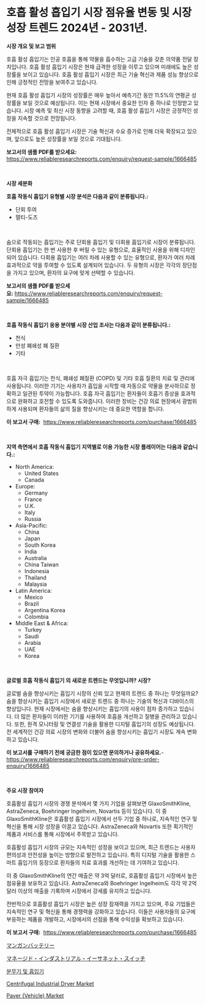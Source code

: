 <p><h1>호흡 활성 흡입기 시장 점유율 변동 및 시장 성장 트렌드 2024년 - 2031년.</h1></p><p><strong>시장 개요 및 보고 범위</strong></p>
<p><p>호흡 활성 흡입기는 인공 호흡을 통해 약물을 흡수하는 고급 기술을 갖춘 의약품 전달 장치입니다. 호흡 활성 흡입기 시장은 현재 급격한 성장을 이루고 있으며 미래에도 높은 성장률을 보이고 있습니다. 호흡 활성 흡입기 시장은 최근 기술 혁신과 제품 성능 향상으로 인해 긍정적인 전망을 보여주고 있습니다.</p><p>현재 호흡 활성 흡입기 시장의 성장률은 매우 높아서 예측기간 동안 11.5%의 연평균 성장률을 보일 것으로 예상됩니다. 이는 현재 시장에서 중요한 인자 중 하나로 인정받고 있습니다. 시장 예측 및 최신 시장 동향을 고려할 때, 호흡 활성 흡입기 시장은 긍정적인 성장을 지속할 것으로 전망됩니다.</p><p>전체적으로 호흡 활성 흡입기 시장은 기술 혁신과 수요 증가로 인해 더욱 확장되고 있으며, 앞으로도 높은 성장률을 보일 것으로 기대됩니다.</p></p>
<p><strong>보고서의 샘플 PDF를 받으세요:</strong> <a href="https://www.reliableresearchreports.com/enquiry/request-sample/1666485">https://www.reliableresearchreports.com/enquiry/request-sample/1666485</a></p>
<p>&nbsp;</p>
<p><strong>시장 세분화</strong></p>
<p><strong>호흡 작동식 흡입기 유형별 시장 분석은 다음과 같이 분류됩니다.:</strong></p>
<p><ul><li>단회 투여</li><li>멀티-도즈</li></ul></p>
<p>&nbsp;</p>
<p><p>숨으로 작동되는 흡입기는 주로 단회용 흡입기 및 다회용 흡입기로 시장이 분류됩니다. 단회용 흡입기는 한 번 사용한 후 버릴 수 있는 유형으로, 효율적인 사용을 위해 디자인되어 있습니다. 다회용 흡입기는 여러 차례 사용할 수 있는 유형으로, 환자가 여러 차례 효과적으로 약을 투여할 수 있도록 설계되어 있습니다. 두 유형의 시장은 각각의 장단점을 가지고 있으며, 환자의 요구에 맞게 선택할 수 있습니다.</p></p>
<p><strong>보고서의 샘플 PDF를 받으세요:</strong>&nbsp;<a href="https://www.reliableresearchreports.com/enquiry/request-sample/1666485">https://www.reliableresearchreports.com/enquiry/request-sample/1666485</a></p>
<p>&nbsp;</p>
<p><strong> 호흡 작동식 흡입기 응용 분야별 시장 산업 조사는 다음과 같이 분류됩니다.:</strong></p>
<p><ul><li>천식</li><li>만성 폐쇄성 폐 질환</li><li>기타</li></ul></p>
<p>&nbsp;</p>
<p><p>호흡 자극 흡입기는 천식, 폐쇄성 폐질환 (COPD) 및 기타 호흡 질환의 치료 및 관리에 사용됩니다. 이러한 기기는 사용자가 흡입을 시작할 때 자동으로 약물을 분사하므로 정확하고 일관된 투약이 가능합니다. 호흡 자극 흡입기는 환자들이 호흡기 증상을 효과적으로 완화하고 호전할 수 있도록 도와줍니다. 이러한 장비는 건강 의료 현장에서 광범위하게 사용되며 환자들의 삶의 질을 향상시키는 데 중요한 역할을 합니다.</p></p>
<p><strong>이 보고서 구매:</strong>&nbsp; <a href="https://www.reliableresearchreports.com/purchase/1666485">https://www.reliableresearchreports.com/purchase/1666485</a></p>
<p>&nbsp;</p>
<p><strong>지역 측면에서 호흡 작동식 흡입기 지역별로 이용 가능한 시장 플레이어는 다음과 같습니다.:</strong></p>
<p><ul>
    <li>
        North America:
        <ul>
            <li>United States</li>
            <li>Canada</li>
        </ul>
    </li>
    <li>
        Europe:
        <ul>
            <li>Germany</li>
            <li>France</li>
            <li>U.K.</li>
            <li>Italy</li>
            <li>Russia</li>
        </ul>
    </li>
    <li>
        Asia-Pacific:
        <ul>
            <li>China</li>
            <li>Japan</li>
            <li>South Korea</li>
            <li>India</li>
            <li>Australia</li>
            <li>China Taiwan</li>
            <li>Indonesia</li>
            <li>Thailand</li>
            <li>Malaysia</li>
        </ul>
    </li>
    <li>
        Latin America:
        <ul>
            <li>Mexico</li>
            <li>Brazil</li>
            <li>Argentina Korea</li>
            <li>Colombia</li>
        </ul>
    </li>
    <li>
        Middle East & Africa:
        <ul>
            <li>Turkey</li>
            <li>Saudi</li>
            <li>Arabia</li>
            <li>UAE</li>
            <li>Korea</li>
        </ul>
    </li>
    </ul></p>
<p>&nbsp;</p>
<p><strong>글로벌 호흡 작동식 흡입기 의 새로운 트렌드는 무엇입니까? 시장?</strong></p>
<p><p>글로벌 숨을 향상시키는 흡입기 시장의 신뢰 있고 현재의 트렌드 중 하나는 무엇일까요? 숨을 향상시키는 흡입기 시장에서 새로운 트렌드 중 하나는 기술의 혁신과 디바이스의 향상입니다. 현재 시장에서는 숨을 향상시키는 흡입기의 사용이 점차 증가하고 있습니다. 더 많은 환자들이 이러한 기기를 사용하여 호흡을 개선하고 질병을 관리하고 있습니다. 또한, 원격 모니터링 및 연결성 기술을 활용한 디지털 흡입기의 성장도 예상됩니다. 전 세계적인 건강 의료 시장의 변화와 더불어 숨을 향상시키는 흡입기 시장도 계속 변화하고 있습니다.</p></p>
<p><strong>이 보고서를 구매하기 전에 궁금한 점이 있으면 문의하거나 공유하세요.</strong>- <a href="https://www.reliableresearchreports.com/enquiry/pre-order-enquiry/1666485">https://www.reliableresearchreports.com/enquiry/pre-order-enquiry/1666485</a></p>
<p>&nbsp;</p>
<p><strong>주요 시장 참여자</strong></p>
<p><p>호흡활성 흡입기 시장의 경쟁 분석에서 몇 가지 기업을 살펴보면 GlaxoSmithKline, AstraZeneca, Boehringer Ingelheim, Novartis 등이 있습니다. 이 중 GlaxoSmithKline은 호흡활성 흡입기 시장에서 선두 기업 중 하나로, 지속적인 연구 및 혁신을 통해 시장 성장을 이끌고 있습니다. AstraZeneca와 Novartis 또한 획기적인 제품과 서비스를 통해 시장에서 주목받고 있습니다.</p><p>호흡활성 흡입기 시장의 규모는 지속적인 성장을 보이고 있으며, 최근 트렌드는 사용자 편의성과 안전성을 높이는 방향으로 발전하고 있습니다. 특히 디지털 기술을 활용한 스마트 흡입기의 등장으로 환자들의 치료 효과를 개선하는 데 기여하고 있습니다.</p><p>이 중 GlaxoSmithKline의 연간 매출은 약 3억 달러로, 호흡활성 흡입기 시장에서 높은 점유율을 보유하고 있습니다. AstraZeneca와 Boehringer Ingelheim도 각각 약 2억 달러 이상의 매출을 기록하며 시장에서 강세를 유지하고 있습니다.</p><p>전반적으로 호흡활성 흡입기 시장은 높은 성장 잠재력을 가지고 있으며, 주요 기업들은 지속적인 연구 및 혁신을 통해 경쟁력을 강화하고 있습니다. 이들은 사용자들의 요구에 부응하는 제품을 개발하고, 시장에서의 선점을 통해 수익성을 확보하고 있습니다.</p></p>
<p><strong>이 보고서 구매:</strong>&nbsp;&nbsp;<a href="https://www.reliableresearchreports.com/purchase/1666485">https://www.reliableresearchreports.com/purchase/1666485</a></p>
<p><p><a href="https://github.com/mathieurico66/Market-Research-Report-List-1/blob/main/250574815102.md">マンガンバッテリー</a></p><p><a href="https://github.com/ycmtqqhvk3273/Market-Research-Report-List-1/blob/main/416186915101.md">マネージド・インダストリアル・イーサネット・スイッチ</a></p><p><a href="https://github.com/ZacharyScthmitt4465/Market-Research-Report-List-1/blob/main/412959514012.md">분무기 및 흡입기</a></p><p><a href="https://view.publitas.com/reportprime-1/centrifugal-industrial-dryer-market-growth-market-trends-covid-19-impact-and-forecasts-for-period-from-2024-2031/">Centrifugal Industrial Dryer Market</a></p><p><a href="https://issuu.com/reportprime-2/docs/paver-vehicle-market-size-2030.pptx">Paver (Vehicle) Market</a></p></p>
